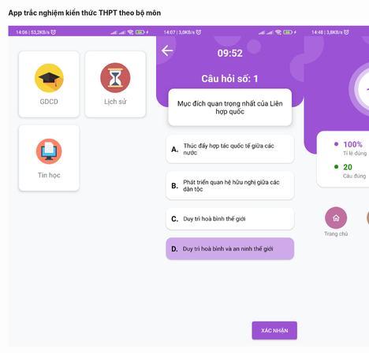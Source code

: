 #### App trắc nghiệm kiến thức THPT theo bộ môn
<div style="display: flex;">
  <img src="screenshot/sc1.jpg" width=300>
  <img src="screenshot/sc2.jpg" width=300>
  <img src="screenshot/sc3.jpg" width=300>
</div>
